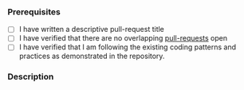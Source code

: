### Prerequisites

- [ ] I have written a descriptive pull-request title
- [ ] I have verified that there are no overlapping [pull-requests](https://github.com/ImageMagick/ImageMagick/pulls) open
- [ ] I have verified that I am following the existing coding patterns and practices as demonstrated in the repository.

### Description
<!-- A description of the changes proposed in the pull-request
     If you want to change something in the 'www' or 'ImageMagick' folder please
     open an issue here instead: https://github.com/ImageMagick/Website -->

<!-- Thanks for contributing to ImageMagick! -->
